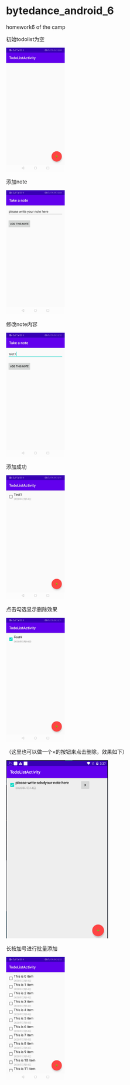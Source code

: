 # bytedance_android_6
homework6 of the camp 



初始todolist为空

<img src="README.assets/image-20200714032349144.png" alt="image-20200714032349144" style="zoom: 33%;" />

添加note

<img src="README.assets/image-20200714032408472.png" alt="image-20200714032408472" style="zoom: 33%;" />

修改note内容

<img src="README.assets/image-20200714032553627.png" alt="image-20200714032553627" style="zoom: 33%;" />



添加成功

<img src="README.assets/8BD6F730D22BEE4D33C400BCF7358BB8.jpg" alt="img" style="zoom: 33%;" />

点击勾选显示删除效果

<img src="README.assets/image-20200714032503336.png" alt="image-20200714032503336" style="zoom: 33%;" />

（这里也可以做一个×的按钮来点击删除，效果如下）

<img src="README.assets/image-20200714032828652.png" alt="image-20200714032828652" style="zoom: 50%;" />

长按加号进行批量添加

<img src="README.assets/8B33A72C9A17974E8CC4B0C8FAE59838.jpg" alt="img" style="zoom: 33%;" />